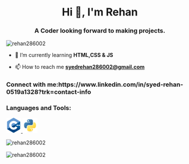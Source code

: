 <h1 align="center">Hi 👋, I'm Rehan</h1>
<h3 align="center">A Coder looking forward to making projects.</h3>

<p align="left"> <img src="https://komarev.com/ghpvc/?username=rehan286002&label=Profile%20views&color=0e75b6&style=flat" alt="rehan286002" /> </p>

- 🌱 I’m currently learning **HTML,CSS & JS**

- 📫 How to reach me **syedrehan286002@gmail.com**

<h3 align="left">Connect with me:https://www.linkedin.com/in/syed-rehan-0519a1328?trk=contact-info</h3>
<p align="left">
</p>

<h3 align="left">Languages and Tools:</h3>
<p align="left"> <a href="https://www.w3schools.com/cpp/" target="_blank" rel="noreferrer"> <img src="https://raw.githubusercontent.com/devicons/devicon/master/icons/cplusplus/cplusplus-original.svg" alt="cplusplus" width="40" height="40"/> </a> <a href="https://www.python.org" target="_blank" rel="noreferrer"> <img src="https://raw.githubusercontent.com/devicons/devicon/master/icons/python/python-original.svg" alt="python" width="40" height="40"/> </a> </p>

<p><img align="center" src="https://github-readme-stats.vercel.app/api/top-langs?username=rehan286002&show_icons=true&locale=en&layout=compact" alt="rehan286002" /></p>

<p><img align="center" src="https://github-readme-streak-stats.herokuapp.com/?user=rehan286002&" alt="rehan286002" /></p>

